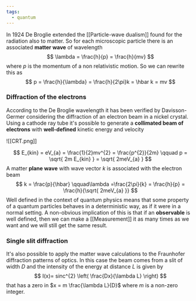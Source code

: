 ```yaml
---
tags:
  - quantum
---
```

In 1924 De Broglie extended the [[Particle-wave dualism]] found for the radiation also to matter. So for each microscopic particle there is an associated **matter wave** of wavelength
$$
\lambda = \frac{h}{p} = \frac{h}{mv}
$$
where $p$ is the momentum of a non relativistic motion. So we can rewrite this as
$$
p = \frac{h}{\lambda} = \frac{h}{2\pi}k = \hbar k = mv
$$
### Diffraction of the electrons

According to the De Broglie wavelength it has been verified by Davisson-Germer considering the diffraction of an electron beam in a nickel crystal. Using a cathode ray tube it's possible to generate a **collimated beam of electrons** with **well-defined** kinetic energy and velocity

![[CRT.png]]  

$$
E_{kin} = eV_{a} = \frac{1}{2}mv^{2} = \frac{p^{2}}{2m} \qquad p = \sqrt{ 2m E_{kin} } = \sqrt{ 2meV_{a} }
$$
A matter **plane wave** with wave vector $k$ is associated with the electron beam
$$
k = \frac{p}{\hbar} \qquad\lambda =\frac{2\pi}{k} = \frac{h}{p} = \frac{h}{\sqrt{ 2meV_{a} }}
$$
Well defined in the context of quantum physics means that some property of a quantum particles behaves in a deterministic way, as if it were in a normal setting. A non-obvious implication of this is that if an **observable** is well defined, then we can make a [[Measurement]] it as many times as we want and we will still get the same result.
### Single slit diffraction

It's also possible to apply the matter wave calculations to the Fraunhofer diffraction patterns of optics. In this case the beam comes from a slit of width $D$ and the intensity of the energy at distance $L$ is given by
$$
I(x)= sinc^{2} \left( \frac{Dx}{\lambda L} \right)
$$
that has a zero in $x = m \frac{\lambda L}{D}$ where $m$ is a non-zero integer.